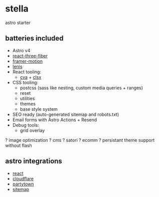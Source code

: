 # stella

astro starter

## batteries included

- Astro v4
- [react-three-fiber](https://github.com/pmndrs/react-three-fiber)
- [framer-motion](https://github.com/framer/motion)
- [lenis](https://github.com/darkroomengineering/lenis)
- React tooling:
  - [cva](https://github.com/joe-bell/cva) + [clsx](https://github.com/lukeed/clsx)
- CSS tooling:
  - postcss (sass like nesting, custom media queries + ranges)
  - reset
  - utilities
  - themes
  - base style system
- SEO ready (auto-generated sitemap and robots.txt)
- Email forms with Astro Actions + Resend
- Debug tools:
  - grid overlay

? image optimization
? cms
? satori
? ecomm
? persistant theme support without flash

## astro integrations

- [react](https://github.com/withastro/astro/tree/main/packages/integrations/react/)
- [cloudflare](https://github.com/withastro/adapters/tree/main/packages/cloudflare/)
- [partytown](https://github.com/withastro/astro/tree/main/packages/integrations/partytown/)
- [sitemap](https://github.com/withastro/astro/tree/main/packages/integrations/sitemap/)
